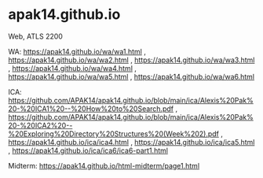 # apak14.github.io
Web, ATLS 2200

WA:
https://apak14.github.io/wa/wa1.html
,
https://apak14.github.io/wa/wa2.html
,
https://apak14.github.io/wa/wa3.html
,
https://apak14.github.io/wa/wa4.html
,
https://apak14.github.io/wa/wa5.html
,
https://apak14.github.io/wa/wa6.html

ICA:
https://github.com/APAK14/apak14.github.io/blob/main/ica/Alexis%20Pak%20-%20ICA1%20--%20How%20to%20Search.pdf
,
https://github.com/APAK14/apak14.github.io/blob/main/ica/Alexis%20Pak%20-%20ICA2%20--%20Exploring%20Directory%20Structures%20(Week%202).pdf
,
https://apak14.github.io/ica/ica4.html
,
https://apak14.github.io/ica/ica5.html
,
https://apak14.github.io/ica/ica6/ica6-part1.html

Midterm:
https://apak14.github.io/html-midterm/page1.html
